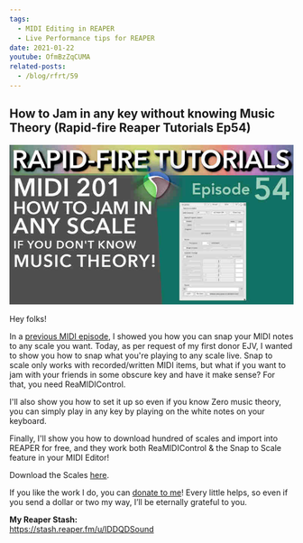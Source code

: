 ```yaml
---
tags:
  - MIDI Editing in REAPER
  - Live Performance tips for REAPER
date: 2021-01-22
youtube: OfmBzZqCUMA
related-posts:
  - /blog/rfrt/59
---
```


## How to Jam in any key without knowing Music Theory (Rapid-fire Reaper Tutorials Ep54)

![](/blog/rfrt/54/65.jpg)

Hey folks!

In a [previous MIDI episode](https://www.youtube.com/watch?v=Uvg5j-OK2AE), I showed you how you can snap your MIDI notes to any scale you want. Today, as per request of my first donor EJV, I wanted to show you how to snap what you're playing to any scale live. Snap to scale only works with recorded/written MIDI items, but what if you want to jam with your friends in some obscure key and have it make sense? For that, you need ReaMIDIControl.

I'll also show you how to set it up so even if you know Zero music theory, you can simply play in any key by playing on the white notes on your keyboard.

Finally, I'll show you how to download hundred of scales and import into REAPER for free, and they work both ReaMIDIControl & the Snap to Scale feature in your MIDI Editor!

Download the Scales [here](https://forum.cockos.com/showthread.php?t=75857).

If you like the work I do, you can [donate to me](http://www.buymeacoffee.com/iddqdsound)! Every little helps, so even if you send a dollar or two my way, I’ll be eternally grateful to you.

**My Reaper Stash:**  
 https://stash.reaper.fm/u/IDDQDSound

<youtube id="OfmBzZqCUMA"></youtube>

